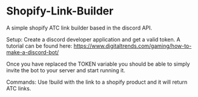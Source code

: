 # Shopify-Link-Builder
A simple shopify ATC link builder based in the discord API.

Setup:
Create a discord developer application and get a valid token. A tutorial can be found here: https://www.digitaltrends.com/gaming/how-to-make-a-discord-bot/

Once you have replaced the TOKEN variable you should be able to simply invite the bot to your server and start running it.

Commands:
Use !build <link> with the link to a shopify product and it will return ATC links.
